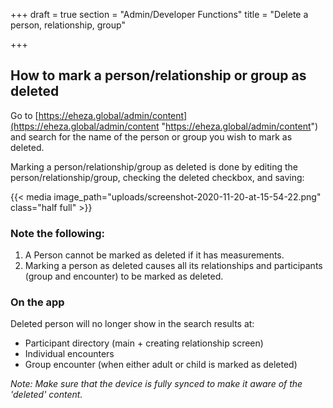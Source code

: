 +++
draft = true
section = "Admin/Developer Functions"
title = "Delete a person, relationship, group"

+++
## How to mark a person/relationship or group as deleted

Go to [https://eheza.global/admin/content](https://eheza.global/admin/content "https://eheza.global/admin/content") and search for the name of the person or group you wish to mark as deleted.

Marking a person/relationship/group as deleted is done by editing the person/relationship/group, checking the deleted checkbox, and saving:

{{< media image_path="uploads/screenshot-2020-11-20-at-15-54-22.png" class="half full" >}}

### Note the following:

1. A Person cannot be marked as deleted if it has measurements.
2. Marking a person as deleted causes all its relationships and participants (group and encounter) to be marked as deleted.

### **On the app**

Deleted person will no longer show in the search results at:

* Participant directory (main + creating relationship screen)
* Individual encounters
* Group encounter (when either adult or child is marked as deleted)

_Note: Make sure that the device is fully synced to make it aware of the 'deleted' content._